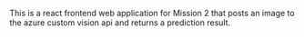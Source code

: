 This is a react frontend web application for Mission 2 that posts an image to the azure custom vision api and returns a prediction result.
